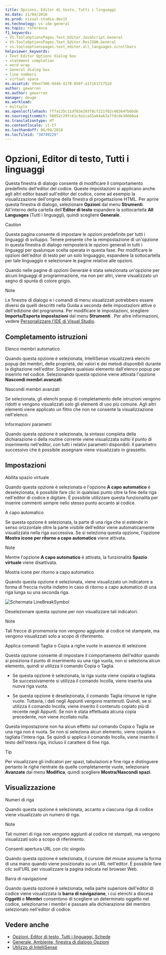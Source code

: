 ```yaml
---
title: Opzioni, Editor di testo, Tutti i linguaggi
ms.date: 11/04/2016
ms.prod: visual-studio-dev15
ms.technology: vs-ide-general
ms.topic: reference
f1_keywords:
- VS.ToolsOptionsPages.Text_Editor.JavaScript.General
- VS.ToolsOptionsPages.Text_Editor.ResJSON.General
- vs.toolsoptionspages.text_editor.all_languages.scrollbars
helpviewer_keywords:
- Text Editor Options dialog box
- statement completion
- word wrap
- General dialog box
- line numbers
- virtual space
ms.assetid: 49ee7306-9d46-4170-850f-a1716171752d
author: gewarren
ms.author: gewarren
manager: douge
ms.workload:
- multiple
ms.openlocfilehash: ff7a135c11df03e203f8cf221f02c40264fb6bd6
ms.sourcegitcommit: 58052c29fc61c9a1ca55a64a63a7fdcde34668a4
ms.translationtype: HT
ms.contentlocale: it-IT
ms.lasthandoff: 06/04/2018
ms.locfileid: "34749229"
---
```

# <a name="options-text-editor-all-languages"></a>Opzioni, Editor di testo, Tutti i linguaggi
Questa finestra di dialogo consente di modificare il comportamento predefinito dell'editor del codice. Queste impostazioni si applicano anche agli altri editor basati sull'editor del codice, come ad esempio la visualizzazione dell'origine della finestra di progettazione HTML. Per aprire questa finestra di dialogo, selezionare **Opzioni** dal menu **Strumenti**. All'interno della cartella dell'**Editor di testo** espandere la sottocartella **All Languages** (Tutti i linguaggi), quindi scegliere **Generale**.

> [!CAUTION]
> Questa pagina consente di impostare le opzioni predefinite per tutti i linguaggi di sviluppo. Tenere presente che la reimpostazione di un'opzione in questa finestra di dialogo reimposterà le opzioni generali in tutti i linguaggi per qualunque scelta operata in questa fase. Per modificare le opzioni dell'editor di testo per un solo linguaggio, espandere la sottocartella per tale linguaggio e selezionare le pagine relative alle opzioni.


 Quando nelle pagine di opzioni Generale è stata selezionata un'opzione per alcuni linguaggi di programmazione, ma non per altri, viene visualizzato un segno di spunta di colore grigio.

> [!NOTE]
> Le finestre di dialogo e i comandi di menu visualizzati potrebbero essere diversi da quelli descritti nella Guida a seconda delle impostazioni attive o dell'edizione del programma. Per modificare le impostazioni, scegliere **Importa/Esporta impostazioni** dal menu **Strumenti** . Per altre informazioni, vedere [Personalizzare l'IDE di Visual Studio](../../ide/personalizing-the-visual-studio-ide.md).


## <a name="statement-completion"></a>Completamento istruzioni
 Elenco membri automatico

 Quando questa opzione è selezionata, IntelliSense visualizzerà elenchi popup dei membri, delle proprietà, dei valori e dei metodi disponibili durante la digitazione nell'editor. Scegliere qualsiasi elemento dall'elenco popup per inserirlo nel codice. Selezionando questa opzione viene attivata l'opzione **Nascondi membri avanzati**.

 Nascondi membri avanzati

 Se selezionata, gli elenchi popup di completamento delle istruzioni vengono ridotti e vengono visualizzati solo gli elementi di uso più comune. Agli altri elementi viene applicato un filtro che non ne consente la visualizzazione nell'elenco.

 Informazioni parametri

 Quando questa opzione è selezionata, la sintassi completa della dichiarazione o della routine corrente viene visualizzata sotto il punto di inserimento nell'editor, con tutti i relativi parametri disponibili. Il parametro successivo che è possibile assegnare viene visualizzato in grassetto.

## <a name="settings"></a>Impostazioni
 Abilita spazio virtuale

 Quando questa opzione è selezionata e l'opzione **A capo automatico** è deselezionata, è possibile fare clic in qualsiasi punto oltre la fine della riga nell'editor di codice e digitare. È possibile utilizzare questa funzionalità per inserire commenti sempre nello stesso punto accanto al codice.

 A capo automatico

 Se questa opzione è selezionata, la parte di una riga che si estende in senso orizzontale oltre la parte visibile dell'editor viene automaticamente visualizzata nella riga successiva. Se si seleziona questa opzione, l'opzione **Mostra icone per ritorno a capo automatico** viene attivata.

> [!NOTE]
> Mentre l'opzione **A capo automatico** è attivata, la funzionalità **Spazio virtuale** viene disattivata.


 Mostra icone per ritorno a capo automatico

 Quando questa opzione è selezionata, viene visualizzato un indicatore a forma di freccia rivolta indietro in caso di ritorno a capo automatico di una riga lunga su una seconda riga.

 ![Schermata LineBreakSymbol](../../ide/reference/media/linebreak.gif)

 Deselezionare questa opzione per non visualizzare tali indicatori.

> [!NOTE]
> Tali frecce di promemoria non vengono aggiunte al codice né stampate, ma vengono visualizzati solo a scopo di riferimento.


 Applica comandi Taglia o Copia a righe vuote in assenza di selezione

 Questa opzione consente di impostare il comportamento dell'editor quando si posiziona il punto di inserimento su una riga vuota, non si seleziona alcun elemento, quindi si utilizza il comando Copia o Taglia.

-   Se questa opzione è selezionata, la riga vuota viene copiata o tagliata. Se successivamente si utilizza il comando Incolla, viene inserita una nuova riga vuota.

-   Se questa opzione è deselezionata, il comando Taglia rimuove le righe vuote. Tuttavia, i dati negli Appunti vengono mantenuti. Quindi, se si utilizza il comando Incolla, viene inserito il contenuto copiato più di recente negli Appunti. Se non è stata effettuata alcuna copia precedente, non viene incollato nulla.

Questa impostazione non ha alcun effetto sul comando Copia o Taglia se una riga non è vuota. Se non si seleziona alcun elemento, viene copiata o tagliata l'intera riga. Se quindi si applica il comando Incolla, viene inserito il testo dell'intera riga, incluso il carattere di fine riga.

> [!TIP]
> Per visualizzare gli indicatori per spazi, tabulazioni e fine riga e distinguere pertanto le righe rientrate da quelle completamente vuote, selezionare **Avanzate** dal menu **Modifica**, quindi scegliere **Mostra/Nascondi spazi**.


## <a name="display"></a>Visualizzazione
 Numeri di riga

 Quando questa opzione è selezionata, accanto a ciascuna riga di codice viene visualizzato un numero di riga.

> [!NOTE]
> Tali numeri di riga non vengono aggiunti al codice né stampati,  ma vengono visualizzati solo a scopo di riferimento.


 Consenti apertura URL con clic singolo

 Quando questa opzione è selezionata, il cursore del mouse assume la forma di una mano quando viene posizionato su un URL nell'editor. È possibile fare clic sull'URL per visualizzare la pagina indicata nel browser Web.

 Barra di navigazione

 Quando questa opzione è selezionata, nella parte superiore dell'editor di codice viene visualizzata la **barra di navigazione**,  i cui elenchi a discesa **Oggetti** e **Membri** consentono di scegliere un determinato oggetto nel codice, selezionarne i membri e passare alla dichiarazione del membro selezionato nell'editor di codice.

## <a name="see-also"></a>Vedere anche

- [Opzioni, Editor di testo, Tutti i linguaggi, Schede](../../ide/reference/options-text-editor-all-languages-tabs.md)
- [Generale, Ambiente, finestra di dialogo Opzioni](../../ide/reference/general-environment-options-dialog-box.md)
- [Utilizzo di IntelliSense](../../ide/using-intellisense.md)